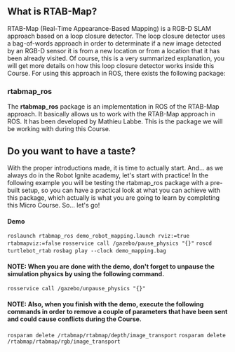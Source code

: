 ## What is RTAB-Map?[](https://i-0658391eb9671438e.robotigniteacademy.com/jupyter/notebooks/Rtabmap_0.ipynb#What-is-RTAB-Map?)

RTAB-Map (Real-Time Appearance-Based Mapping) is a RGB-D SLAM approach based on a loop closure detector. The loop closure detector uses a bag-of-words approach in order to determinate if a new image detected by an RGB-D sensor it is from a new location or from a location that it has been already visited. Of course, this is a very summarized explanation, you will get more details on how this loop closure detector works inside this Course. For using this approach in ROS, there exists the following package:

### rtabmap_ros[](https://i-0658391eb9671438e.robotigniteacademy.com/jupyter/notebooks/Rtabmap_0.ipynb#rtabmap_ros)

The  **rtabmap_ros**  package is an implementation in ROS of the RTAB-Map approach. It basically allows us to work with the RTAB-Map approach in ROS. It has been developed by Mathieu Labbe. This is the package we will be working with during this Course.

## Do you want to have a taste?[](https://i-0658391eb9671438e.robotigniteacademy.com/jupyter/notebooks/Rtabmap_0.ipynb#Do-you-want-to-have-a-taste?)

With the proper introductions made, it is time to actually start. And... as we always do in the Robot Ignite academy, let's start with practice! In the following example you will be testing the rtabmap_ros package with a pre-built setup, so you can have a practical look at what you can achieve with this package, which actually is what you are going to learn by completing this Micro Course. So... let's go!
#### Demo
`roslaunch rtabmap_ros demo_robot_mapping.launch rviz:=true rtabmapviz:=false`
`rosservice call /gazebo/pause_physics "{}"`
`roscd turtlebot_rtab`
`rosbag play --clock demo_mapping.bag`


#### **NOTE: When you are done with the demo, don't forget to unpause the simulation physics by using the following command.**
`rosservice call /gazebo/unpause_physics "{}"`

#### **NOTE: Also, when you finish with the demo, execute the following commands in order to remove a couple of parameters that have been sent and could cause conflicts during the Course.**

`rosparam delete /rtabmap/rtabmap/depth/image_transport`
`rosparam delete /rtabmap/rtabmap/rgb/image_transport`











<!--stackedit_data:
eyJoaXN0b3J5IjpbNzM0NjY0MDQ0XX0=
-->